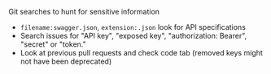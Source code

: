 Git searches to hunt for sensitive information

- `filename:swagger.json`, `extension:.json` look for API specifications
- Search issues for "API key", "exposed key", "authorization: Bearer", "secret" or "token."
- Look at previous pull requests and check code tab (removed keys might not have been deprecated)